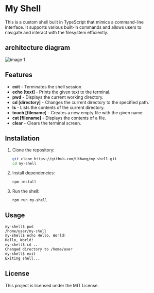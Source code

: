 # My Shell

This is a custom shell built in TypeScript that mimics a command-line interface. It supports various built-in commands and allows users to navigate and interact with the filesystem efficiently.

## architecture diagram
![image 1](https://github.com/user-attachments/assets/568448c2-391b-41ee-8edd-fcf7621f0b12)

## Features

- **exit** - Terminates the shell session.
- **echo [text]** - Prints the given text to the terminal.
- **pwd** - Displays the current working directory.
- **cd [directory]** - Changes the current directory to the specified path.
- **ls** - Lists the contents of the current directory.
- **touch [filename]** - Creates a new empty file with the given name.
- **cat [filename]** - Displays the contents of a file.
- **clear** - Clears the terminal screen.

## Installation

1. Clone the repository:
   ```sh
   git clone https://github.com/Ukhang/my-shell.git
   cd my-shell
   ```
2. Install dependencies:
   ```sh
   npm install
   ```
3. Run the shell:
   ```sh
   npm run my-shell
   ```

## Usage

```sh
my-shell$ pwd
/home/user/my-shell
my-shell$ echo Hello, World!
Hello, World!
my-shell$ cd ..
Changed directory to /home/user
my-shell$ exit
Exiting shell...
```

## License

This project is licensed under the MIT License.
